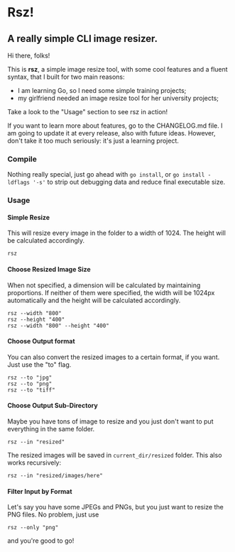 # Rsz!

## A really simple CLI image resizer.

Hi there, folks!

This is **rsz**, a simple image resize tool, with some cool features and a fluent syntax, that I built for two main reasons:

* I am learning Go, so I need some simple training projects;
* my girlfriend needed an image resize tool for her university projects;

Take a look to the "Usage" section to see rsz in action!

If you want to learn more about features, go to the CHANGELOG.md file. I am going to update it at every release, also with future ideas. However, don't take it too much seriously: it's just a learning project.

### Compile

Nothing really special, just go ahead with `go install`, or `go install -ldflags '-s'` to strip out debugging data and reduce final executable size.

### Usage

#### Simple Resize

This will resize every image in the folder to a width of 1024. The height will be calculated accordingly.

    rsz

#### Choose Resized Image Size

When not specified, a dimension will be calculated by maintaining proportions. If neither of them were specified, the width will be 1024px automatically and the height will be calculated accordingly.

    rsz --width "800"
    rsz --height "400"
    rsz --width "800" --height "400"

#### Choose Output format

You can also convert the resized images to a certain format, if you want. Just use the "to" flag.

    rsz --to "jpg"
    rsz --to "png"
    rsz --to "tiff"

#### Choose Output Sub-Directory

Maybe you have tons of image to resize and you just don't want to put everything in the same folder.

    rsz --in "resized"

The resized images will be saved in `current_dir/resized` folder. This also works recursively:

    rsz --in "resized/images/here"

#### Filter Input by Format

Let's say you have some JPEGs and PNGs, but you just want to resize the PNG files. No problem, just use

    rsz --only "png"

and you're good to go!

